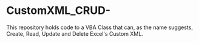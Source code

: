 # CustomXML_CRUD-
This repository holds code to a VBA Class that can, as the name suggests, Create, Read, Update and Delete Excel's Custom XML.
